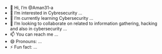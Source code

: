 - 👋 Hi, I’m @Aman31-a
- 👀 I’m interested in Cybresecurity  ...
- 🌱 I’m currently learning Cybersecurity ...
- 💞️ I’m looking to collaborate on related to information gathering, hacking and also in cybersecurity ...
- 📫 You can reach me  ...
- 😄 Pronouns: ...
- ⚡ Fun fact: ...

<!---
Aman31-a/Aman31-a is a ✨ special ✨ repository because its `README.md` (this file) appears on your GitHub profile.
You can click the Preview link to take a look at your changes.
--->
